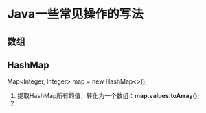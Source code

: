# Java一些常见操作的写法
## 数组
## HashMap
Map<Integer, Integer> map = new HashMap<>();
1. 提取HashMap所有的值，转化为一个数组：__map.values.toArray();__<br/>
2. 
